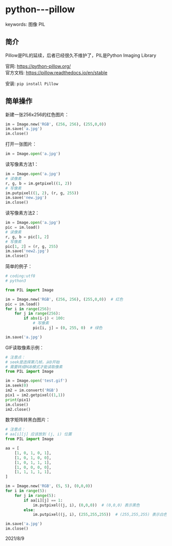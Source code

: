# python---pillow

keywords: 图像 PIL  


## 简介
Pillow是PIL的延续，后者已经很久不维护了，PIL是Python Imaging Library  

官网: https://python-pillow.org/  
官方文档: https://pillow.readthedocs.io/en/stable  

安装: `pip install Pillow`  


## 简单操作
新建一张256x256的红色图片：  
```python
im = Image.new('RGB', (256, 256), (255,0,0))
im.save('a.jpg')
im.close()
```

打开一张图片：  
```python
im = Image.open('a.jpg')
```

读写像素方法1：  
```python
im = Image.open('a.jpg')
# 读像素
r, g, b = im.getpixel((1, 2))
# 写像素
im.putpixel((1, 2), (r, g, 255))
im.save('new.jpg')
im.close()
```

读写像素方法2：  
```python
im = Image.open('a.jpg')
pic = im.load()
# 读像素
r, g, b = pic[1, 2]
# 写像素
pic[1, 2] = (r, g, 255)
im.save('new2.jpg')
im.close()
```

简单的例子：  
```python
# coding:utf8
# python3

from PIL import Image

im = Image.new('RGB', (256, 256), (255,0,0))  # 红色
pic = im.load()
for i in range(256):
    for j in range(256):
        if abs(i-j) < 100:
            # 写像素
            pic[i, j] = (0, 255, 0)  # 绿色

im.save('a.jpg')
```

GIF读取像素示例：  
```python
# 注意点：
# seek是选择第几帧，从0开始
# 需要转成RGB模式才能读取像素
from PIL import Image

im = Image.open('test.gif')
im.seek(0)
im2 = im.convert('RGB')
pix1 = im2.getpixel((1,1))
print(pix1)
im.close()
im2.close()
```

数字矩阵转黑白图片：  
```python
# 注意点：
# aa[i][j] 应该放到 (j, i) 位置
from PIL import Image

aa = [
    [1, 0, 1, 0, 1],
    [1, 0, 1, 0, 0],
    [1, 0, 1, 1, 1],
    [1, 0, 0, 0, 0],
    [1, 1, 1, 1, 1],
]

im = Image.new('RGB', (5, 5), (0,0,0))
for i in range(5):
    for j in range(5):
        if aa[i][j] == 1:
            im.putpixel((j, i), (0,0,0))  # (0,0,0) 表示黑色
        else:
            im.putpixel((j, i), (255,255,255))  # (255,255,255) 表示白色

im.save('a.jpg')
im.close()
```


2021/8/9  
